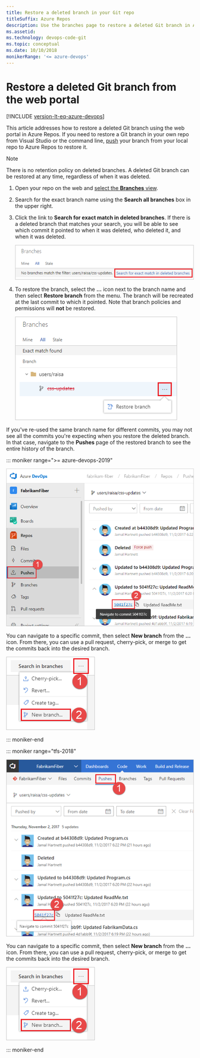 ```yaml
---
title: Restore a deleted branch in your Git repo
titleSuffix: Azure Repos
description: Use the branches page to restore a deleted Git branch in Azure DevOps Services or Team Foundation Server
ms.assetid:
ms.technology: devops-code-git 
ms.topic: conceptual
ms.date: 10/10/2018
monikerRange: '<= azure-devops'
---
```


# Restore a deleted Git branch from the web portal

[!INCLUDE [version-lt-eq-azure-devops](../../includes/version-lt-eq-azure-devops.md)]

This article addresses how to restore a deleted Git branch using the web portal in Azure Repos.
If you need to restore a Git branch in your own repo from Visual Studio or the command line,
[push](pushing.md) your branch from your local repo to Azure Repos to restore it.

> [!NOTE]
> There is no retention policy on deleted branches. A deleted Git branch can be restored at any time, regardless of when it was deleted.

1. Open your repo on the web and [select the **Branches** view](manage-your-branches.md).

2. Search for the exact branch name using the **Search all branches** box in the upper right.

3. Click the link to **Search for exact match in deleted branches**.
   If there is a deleted branch that matches your search, you will be able to see which commit it pointed to when it was deleted,
   who deleted it, and when it was deleted.

    ![Search for exact match in deleted branches in the Azure DevOps Services/TFS web portal](media/branches/search_deleted_branches.png)

4. To restore the branch, select the **...** icon next to the branch name and then select **Restore branch** from the menu.
   The branch will be recreated at the last commit to which it pointed.
   Note that branch policies and permissions will **not** be restored.

    ![Restore your deleted branch in the Azure DevOps Services/TFS web portal](media/branches/restore_deleted_branch.png)

If you've re-used the same branch name for different commits, you may not see all the commits you're expecting when you restore the deleted branch. In that case, navigate to the **Pushes** page of the restored branch to see the entire history of the branch.

::: moniker range=">= azure-devops-2019"

![View all pushes for your restored branch](media/branches/restore_deleted_branch_pushes-new-nav.png)

You can navigate to a specific commit, then select **New branch** from the **...** icon.
From there, you can use a pull request, cherry-pick, or merge to get the commits back into the desired branch.

![New branch from commit](media/branches/deleted_branch_new_branch_from_commit.png)

::: moniker-end

::: moniker range="tfs-2018"

![View all pushes for your restored branch](media/branches/restore_deleted_branch_pushes.png)

You can navigate to a specific commit, then select **New branch** from the **...** icon.
From there, you can use a pull request, cherry-pick, or merge to get the commits back into the desired branch.

![New branch from commit](media/branches/deleted_branch_new_branch_from_commit.png)

::: moniker-end




